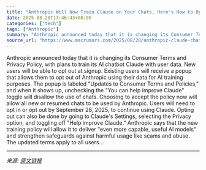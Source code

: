 ```yaml
---
title: "Anthropic Will Now Train Claude on Your Chats, Here's How to Opt Out"
date: 2025-08-28T17:46:43+08:00
categories: ["tech"]
tags: ["Anthropic"]
summary: "Anthropic announced today that it is changing its Consumer Terms and Privacy Policy, with plans to train its AI chatbot Claude with user data. New users will be able to opt out at signup. Existing use"
source_url: "https://www.macrumors.com/2025/08/28/anthropic-claude-chat-training/"
---
```


Anthropic announced today that it is changing its Consumer Terms and Privacy Policy, with plans to train its AI chatbot Claude with user data. New users will be able to opt out at signup. Existing users will receive a popup that allows them to opt out of Anthropic using their data for AI training purposes. The popup is labeled "Updates to Consumer Terms and Policies," and when it shows up, unchecking the "You can help improve Claude" toggle will disallow the use of chats. Choosing to accept the policy now will allow all new or resumed chats to be used by Anthropic. Users will need to opt in or opt out by September 28, 2025, to continue using Claude. Opting out can also be done by going to Claude's Settings, selecting the Privacy option, and toggling off "Help improve Claude." Anthropic says that the new training policy will allow it to deliver "even more capable, useful AI models" and strengthen safeguards against harmful usage like scams and abuse. The updated terms apply to all users...

---

*来源: [原文链接](https://www.macrumors.com/2025/08/28/anthropic-claude-chat-training/)*
